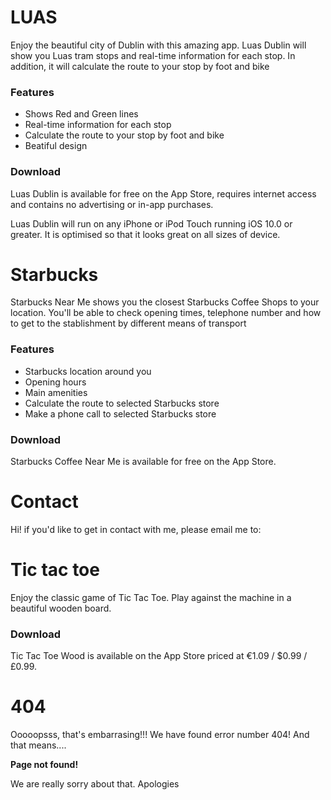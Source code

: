 # LUAS

Enjoy the beautiful city of Dublin with this amazing app. Luas Dublin will show you Luas tram stops and real-time information for each stop. In addition, it will calculate the route to your stop by foot and bike



### Features

* Shows Red and Green lines
* Real-time information for each stop
* Calculate the route to your stop by foot and bike
* Beatiful design


### Download

Luas Dublin is available for free on the App Store, requires internet access and contains no advertising or in-app purchases.

Luas Dublin will run on any iPhone or iPod Touch running iOS 10.0 or greater. It is optimised so that it looks great on all sizes of device.

# Starbucks

Starbucks Near Me shows you the closest Starbucks Coffee Shops to your location.
You'll be able to check opening times, telephone number and how to get to the stablishment by different means of transport



### Features

* Starbucks location around you
* Opening hours
* Main amenities
* Calculate the route to selected Starbucks store
* Make a phone call to selected Starbucks store


### Download

Starbucks Coffee Near Me is available for free on the App Store.


# Contact

Hi! if you'd like to get in contact with me, please email me to:

# Tic tac toe

Enjoy the classic game of Tic Tac Toe. Play against the machine in a beautiful wooden board.


### Download

Tic Tac Toe Wood is available on the App Store priced at €1.09 / $0.99 / £0.99. 

# 404

Ooooopsss, that's embarrasing!!! We have found error number 404! And that means....

**Page not found!**

We are really sorry about that. Apologies

